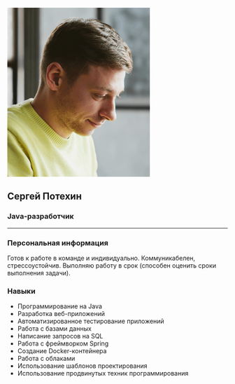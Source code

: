 ![photo](img/photo.png)
## Сергей Потехин
### Java-разработчик
***
### Персональная информация
Готов к работе в команде и индивидуально.
Коммуникабелен, стрессоустойчив.
Выполняю работу в срок (способен оценить сроки выполнения задачи).

### Навыки
* Программирование на Java
* Разработка веб-приложений
* Автоматизированное тестирование приложений
* Работа с базами данных
* Написание запросов на SQL
* Работа с фреймворком Spring
* Создание Docker-контейнера
* Работа с облаками
* Использование шаблонов проектирования
* Использование продвинутых техник программирования
